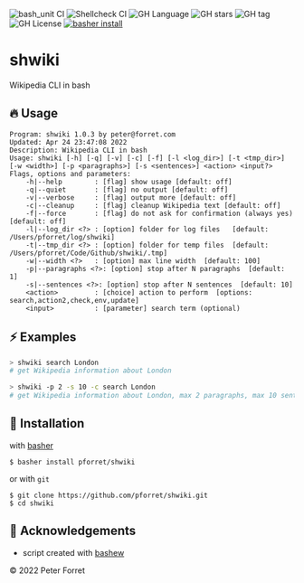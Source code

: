 ![bash_unit CI](https://github.com/pforret/shwiki/workflows/bash_unit%20CI/badge.svg)
![Shellcheck CI](https://github.com/pforret/shwiki/workflows/Shellcheck%20CI/badge.svg)
![GH Language](https://img.shields.io/github/languages/top/pforret/shwiki)
![GH stars](https://img.shields.io/github/stars/pforret/shwiki)
![GH tag](https://img.shields.io/github/v/tag/pforret/shwiki)
![GH License](https://img.shields.io/github/license/pforret/shwiki)
[![basher install](https://img.shields.io/badge/basher-install-white?logo=gnu-bash&style=flat)](https://basher.gitparade.com/package/)

# shwiki

Wikipedia CLI in bash

## 🔥 Usage

```
Program: shwiki 1.0.3 by peter@forret.com
Updated: Apr 24 23:47:08 2022
Description: Wikipedia CLI in bash
Usage: shwiki [-h] [-q] [-v] [-c] [-f] [-l <log_dir>] [-t <tmp_dir>] [-w <width>] [-p <paragraphs>] [-s <sentences>] <action> <input?>
Flags, options and parameters:
    -h|--help        : [flag] show usage [default: off]
    -q|--quiet       : [flag] no output [default: off]
    -v|--verbose     : [flag] output more [default: off]
    -c|--cleanup     : [flag] cleanup Wikipedia text [default: off]
    -f|--force       : [flag] do not ask for confirmation (always yes) [default: off]
    -l|--log_dir <?> : [option] folder for log files   [default: /Users/pforret/log/shwiki]
    -t|--tmp_dir <?> : [option] folder for temp files  [default: /Users/pforret/Code/Github/shwiki/.tmp]
    -w|--width <?>   : [option] max line width  [default: 100]
    -p|--paragraphs <?>: [option] stop after N paragraphs  [default: 1]
    -s|--sentences <?>: [option] stop after N sentences  [default: 10]
    <action>         : [choice] action to perform  [options: search,action2,check,env,update]
    <input>          : [parameter] search term (optional)
```

## ⚡️ Examples

```bash
> shwiki search London
# get Wikipedia information about London

> shwiki -p 2 -s 10 -c search London
# get Wikipedia information about London, max 2 paragraphs, max 10 sentences, and clean up the text
```

## 🚀 Installation

with [basher](https://github.com/basherpm/basher)

	$ basher install pforret/shwiki

or with `git`

	$ git clone https://github.com/pforret/shwiki.git
	$ cd shwiki

## 📝 Acknowledgements

* script created with [bashew](https://github.com/pforret/bashew)

&copy; 2022 Peter Forret
